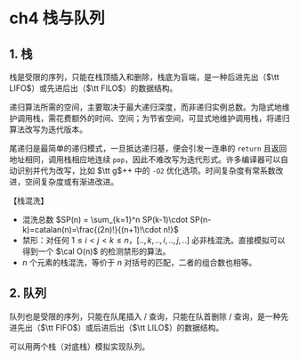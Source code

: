 # ch4 栈与队列

## 1. 栈

栈是受限的序列，只能在栈顶插入和删除，栈底为盲端，是一种后进先出（$\tt LIFO$）或先进后出（$\tt FILO$）的数据结构。

递归算法所需的空间，主要取决于最大递归深度，而非递归实例总数。为隐式地维护调用栈，需花费额外的时间、空间；为节省空间，可显式地维护调用栈，将递归算法改写为迭代版本。

尾递归是最简单的递归模式，一旦抵达递归基，便会引发一连串的 `return` 且返回地址相同，调用栈相应地连续 `pop`，因此不难改写为迭代形式。许多编译器可以自动识别并代为改写，比如 $\tt g$++ 中的 `-O2` 优化选项。时间复杂度有常系数改进，空间复杂度或有渐进改进。

【栈混洗】

- 混洗总数 $SP(n) = \sum_{k=1}^n SP(k-1)\cdot SP(n-k)=catalan(n)=\frac{(2n)!}{(n+1)!\cdot n!}$
- 禁形：对任何 $1\le i<j<k\le n$，$[..,k,..,i,..,j,..]$ 必非栈混洗。直接模拟可以得到一个 $\cal O(n)$ 的检测禁形的算法。
- $n$ 个元素的栈混洗，等价于 $n$ 对括号的匹配，二者的组合数也相等。

## 2. 队列

队列也是受限的序列，只能在队尾插入 / 查询，只能在队首删除 / 查询，是一种先进先出（$\tt FIFO$）或后进后出（$\tt LILO$）的数据结构。

可以用两个栈（对底栈）模拟实现队列。